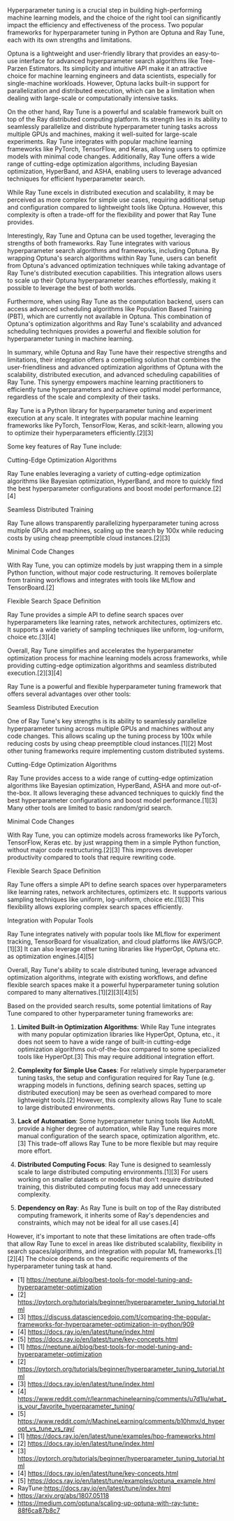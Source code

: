 
Hyperparameter tuning is a crucial step in building high-performing machine learning models, and the choice of the right tool can significantly impact the efficiency and effectiveness of the process. Two popular frameworks for hyperparameter tuning in Python are Optuna and Ray Tune, each with its own strengths and limitations.

Optuna is a lightweight and user-friendly library that provides an easy-to-use interface for advanced hyperparameter search algorithms like Tree-Parzen Estimators. Its simplicity and intuitive API make it an attractive choice for machine learning engineers and data scientists, especially for single-machine workloads. However, Optuna lacks built-in support for parallelization and distributed execution, which can be a limitation when dealing with large-scale or computationally intensive tasks.

On the other hand, Ray Tune is a powerful and scalable framework built on top of the Ray distributed computing platform. Its strength lies in its ability to seamlessly parallelize and distribute hyperparameter tuning tasks across multiple GPUs and machines, making it well-suited for large-scale experiments. Ray Tune integrates with popular machine learning frameworks like PyTorch, TensorFlow, and Keras, allowing users to optimize models with minimal code changes. Additionally, Ray Tune offers a wide range of cutting-edge optimization algorithms, including Bayesian optimization, HyperBand, and ASHA, enabling users to leverage advanced techniques for efficient hyperparameter search.

While Ray Tune excels in distributed execution and scalability, it may be perceived as more complex for simple use cases, requiring additional setup and configuration compared to lightweight tools like Optuna. However, this complexity is often a trade-off for the flexibility and power that Ray Tune provides.

Interestingly, Ray Tune and Optuna can be used together, leveraging the strengths of both frameworks. Ray Tune integrates with various hyperparameter search algorithms and frameworks, including Optuna. By wrapping Optuna's search algorithms within Ray Tune, users can benefit from Optuna's advanced optimization techniques while taking advantage of Ray Tune's distributed execution capabilities. This integration allows users to scale up their Optuna hyperparameter searches effortlessly, making it possible to leverage the best of both worlds.

Furthermore, when using Ray Tune as the computation backend, users can access advanced scheduling algorithms like Population Based Training (PBT), which are currently not available in Optuna. This combination of Optuna's optimization algorithms and Ray Tune's scalability and advanced scheduling techniques provides a powerful and flexible solution for hyperparameter tuning in machine learning.

In summary, while Optuna and Ray Tune have their respective strengths and limitations, their integration offers a compelling solution that combines the user-friendliness and advanced optimization algorithms of Optuna with the scalability, distributed execution, and advanced scheduling capabilities of Ray Tune. This synergy empowers machine learning practitioners to efficiently tune hyperparameters and achieve optimal model performance, regardless of the scale and complexity of their tasks.


Ray Tune is a Python library for hyperparameter tuning and experiment execution at any scale. It integrates with popular machine learning frameworks like PyTorch, TensorFlow, Keras, and scikit-learn, allowing you to optimize their hyperparameters efficiently.[2][3] 

Some key features of Ray Tune include:

Cutting-Edge Optimization Algorithms

Ray Tune enables leveraging a variety of cutting-edge optimization algorithms like Bayesian optimization, HyperBand, and more to quickly find the best hyperparameter configurations and boost model performance.[2][4]

Seamless Distributed Training

Ray Tune allows transparently parallelizing hyperparameter tuning across multiple GPUs and machines, scaling up the search by 100x while reducing costs by using cheap preemptible cloud instances.[2][3]

Minimal Code Changes 

With Ray Tune, you can optimize models by just wrapping them in a simple Python function, without major code restructuring. It removes boilerplate from training workflows and integrates with tools like MLflow and TensorBoard.[2]

Flexible Search Space Definition

Ray Tune provides a simple API to define search spaces over hyperparameters like learning rates, network architectures, optimizers etc. It supports a wide variety of sampling techniques like uniform, log-uniform, choice etc.[3][4]

Overall, Ray Tune simplifies and accelerates the hyperparameter optimization process for machine learning models across frameworks, while providing cutting-edge optimization algorithms and seamless distributed execution.[2][3][4]

Ray Tune is a powerful and flexible hyperparameter tuning framework that offers several advantages over other tools:

Seamless Distributed Execution

One of Ray Tune's key strengths is its ability to seamlessly parallelize hyperparameter tuning across multiple GPUs and machines without any code changes. This allows scaling up the tuning process by 100x while reducing costs by using cheap preemptible cloud instances.[1][2] Most other tuning frameworks require implementing custom distributed systems.

Cutting-Edge Optimization Algorithms

Ray Tune provides access to a wide range of cutting-edge optimization algorithms like Bayesian optimization, HyperBand, ASHA and more out-of-the-box. It allows leveraging these advanced techniques to quickly find the best hyperparameter configurations and boost model performance.[1][3] Many other tools are limited to basic random/grid search.

Minimal Code Changes

With Ray Tune, you can optimize models across frameworks like PyTorch, TensorFlow, Keras etc. by just wrapping them in a simple Python function, without major code restructuring.[2][3] This improves developer productivity compared to tools that require rewriting code.

Flexible Search Space Definition

Ray Tune offers a simple API to define search spaces over hyperparameters like learning rates, network architectures, optimizers etc. It supports various sampling techniques like uniform, log-uniform, choice etc.[1][3] This flexibility allows exploring complex search spaces efficiently.

Integration with Popular Tools

Ray Tune integrates natively with popular tools like MLflow for experiment tracking, TensorBoard for visualization, and cloud platforms like AWS/GCP.[1][3] It can also leverage other tuning libraries like HyperOpt, Optuna etc. as optimization engines.[4][5]

Overall, Ray Tune's ability to scale distributed tuning, leverage advanced optimization algorithms, integrate with existing workflows, and define flexible search spaces make it a powerful hyperparameter tuning solution compared to many alternatives.[1][2][3][4][5]


Based on the provided search results, some potential limitations of Ray Tune compared to other hyperparameter tuning frameworks are:

1. **Limited Built-in Optimization Algorithms**: While Ray Tune integrates with many popular optimization libraries like HyperOpt, Optuna, etc., it does not seem to have a wide range of built-in cutting-edge optimization algorithms out-of-the-box compared to some specialized tools like HyperOpt.[3] This may require additional integration effort.

2. **Complexity for Simple Use Cases**: For relatively simple hyperparameter tuning tasks, the setup and configuration required for Ray Tune (e.g. wrapping models in functions, defining search spaces, setting up distributed execution) may be seen as overhead compared to more lightweight tools.[2] However, this complexity allows Ray Tune to scale to large distributed environments.

3. **Lack of Automation**: Some hyperparameter tuning tools like AutoML provide a higher degree of automation, while Ray Tune requires more manual configuration of the search space, optimization algorithm, etc.[3] This trade-off allows Ray Tune to be more flexible but may require more effort.

4. **Distributed Computing Focus**: Ray Tune is designed to seamlessly scale to large distributed computing environments.[1][3] For users working on smaller datasets or models that don't require distributed training, this distributed computing focus may add unnecessary complexity.

5. **Dependency on Ray**: As Ray Tune is built on top of the Ray distributed computing framework, it inherits some of Ray's dependencies and constraints, which may not be ideal for all use cases.[4]

However, it's important to note that these limitations are often trade-offs that allow Ray Tune to excel in areas like distributed scalability, flexibility in search spaces/algorithms, and integration with popular ML frameworks.[1][2][4] The choice depends on the specific requirements of the hyperparameter tuning task at hand.


- [1] https://neptune.ai/blog/best-tools-for-model-tuning-and-hyperparameter-optimization
- [2] https://pytorch.org/tutorials/beginner/hyperparameter_tuning_tutorial.html
- [3] https://discuss.datasciencedojo.com/t/comparing-the-popular-frameworks-for-hyperparameter-optimization-in-python/909
- [4] https://docs.ray.io/en/latest/tune/index.html
- [5] https://docs.ray.io/en/latest/tune/key-concepts.html
- [1] https://neptune.ai/blog/best-tools-for-model-tuning-and-hyperparameter-optimization
- [2] https://pytorch.org/tutorials/beginner/hyperparameter_tuning_tutorial.html
- [3] https://docs.ray.io/en/latest/tune/index.html
- [4] https://www.reddit.com/r/learnmachinelearning/comments/u7d1lu/what_is_your_favorite_hyperparameter_tuning/
- [5] https://www.reddit.com/r/MachineLearning/comments/b10hmx/d_hyperopt_vs_tune_vs_ray/
- [1] https://docs.ray.io/en/latest/tune/examples/hpo-frameworks.html
- [2] https://docs.ray.io/en/latest/tune/index.html
- [3] https://pytorch.org/tutorials/beginner/hyperparameter_tuning_tutorial.html
- [4] https://docs.ray.io/en/latest/tune/key-concepts.html
- [5] https://docs.ray.io/en/latest/tune/examples/optuna_example.html
- RayTune:https://docs.ray.io/en/latest/tune/index.html
- https://arxiv.org/abs/1807.05118
- https://medium.com/optuna/scaling-up-optuna-with-ray-tune-88f6ca87b8c7
 
